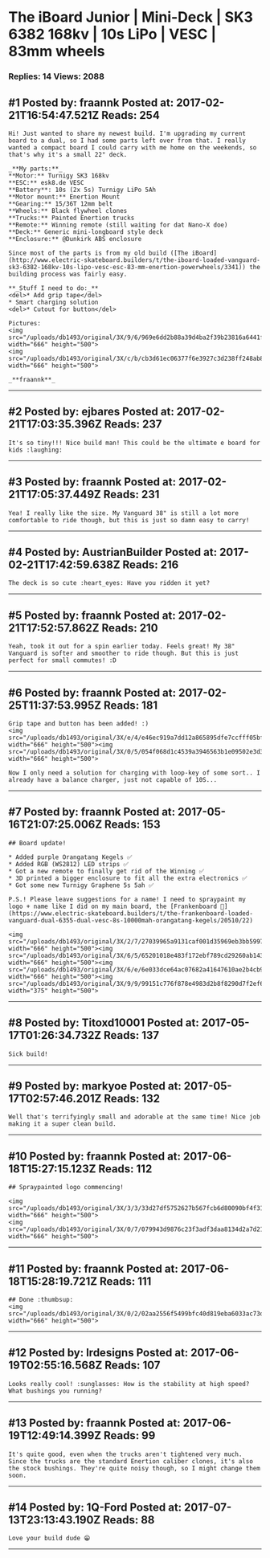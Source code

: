 # The iBoard Junior &#124; Mini-Deck &#124; SK3 6382 168kv &#124; 10s LiPo &#124; VESC &#124; 83mm wheels

### Replies: 14 Views: 2088

## \#1 Posted by: fraannk Posted at: 2017-02-21T16:54:47.521Z Reads: 254

```
Hi! Just wanted to share my newest build. I'm upgrading my current board to a dual, so I had some parts left over from that. I really wanted a compact board I could carry with me home on the weekends, so that's why it's a small 22" deck. 

_**My parts:**_ 
**Motor:** Turnigy SK3 168kv
**ESC:** esk8.de VESC
**Battery**: 10s (2x 5s) Turnigy LiPo 5Ah
**Motor mount:** Enertion Mount
**Gearing:** 15/36T 12mm belt
**Wheels:** Black flywheel clones
**Trucks:** Painted Enertion trucks
**Remote:** Winning remote (still waiting for dat Nano-X doe)
**Deck:** Generic mini-longboard style deck
**Enclosure:** @Dunkirk ABS enclosure 

Since most of the parts is from my old build ([The iBoard](http://www.electric-skateboard.builders/t/the-iboard-loaded-vanguard-sk3-6382-168kv-10s-lipo-vesc-esc-83-mm-enertion-powerwheels/3341)) the building process was fairly easy.

**_Stuff I need to do:_**
<del>* Add grip tape</del>
* Smart charging solution
<del>* Cutout for button</del>

Pictures:
<img src="/uploads/db1493/original/3X/9/6/969e6dd2b88a39d4ba2f39b23816a6441f4d2997.JPG" width="666" height="500">
<img src="/uploads/db1493/original/3X/c/b/cb3d61ec06377f6e3927c3d238ff248ab80f8de5.JPG" width="666" height="500">

_**fraannk**_
```

---
## \#2 Posted by: ejbares Posted at: 2017-02-21T17:03:35.396Z Reads: 237

```
It's so tiny!!! Nice build man! This could be the ultimate e board for kids :laughing:
```

---
## \#3 Posted by: fraannk Posted at: 2017-02-21T17:05:37.449Z Reads: 231

```
Yea! I really like the size. My Vanguard 38" is still a lot more comfortable to ride though, but this is just so damn easy to carry!
```

---
## \#4 Posted by: AustrianBuilder Posted at: 2017-02-21T17:42:59.638Z Reads: 216

```
The deck is so cute :heart_eyes: Have you ridden it yet?
```

---
## \#5 Posted by: fraannk Posted at: 2017-02-21T17:52:57.862Z Reads: 210

```
Yeah, took it out for a spin earlier today. Feels great! My 38" Vanguard is softer and smoother to ride though. But this is just perfect for small commutes! :D
```

---
## \#6 Posted by: fraannk Posted at: 2017-02-25T11:37:53.995Z Reads: 181

```
Grip tape and button has been added! :) 
<img src="/uploads/db1493/original/3X/e/4/e46ec919a7dd12a865895dfe7ccfff05bfc9f885.jpg" width="666" height="500"><img src="/uploads/db1493/original/3X/0/5/054f068d1c4539a3946563b1e09502e3d3868472.jpg" width="666" height="500">

Now I only need a solution for charging with loop-key of some sort.. I already have a balance charger, just not capable of 10S...
```

---
## \#7 Posted by: fraannk Posted at: 2017-05-16T21:07:25.006Z Reads: 153

```
## Board update!

* Added purple Orangatang Kegels ✅
* Added RGB (WS2812) LED strips ✅
* Got a new remote to finally get rid of the Winning ✅
* 3D printed a bigger enclosure to fit all the extra electronics ✅
* Got some new Turnigy Graphene 5s 5ah ✅

P.S.! Please leave suggestions for a name! I need to spraypaint my logo + name like I did on my main board, the [Frankenboard 🤖](https://www.electric-skateboard.builders/t/the-frankenboard-loaded-vanguard-dual-6355-dual-vesc-8s-10000mah-orangatang-kegels/20510/22)

<img src="/uploads/db1493/original/3X/2/7/27039965a9131caf001d35969eb3bb599785c118.jpg" width="666" height="500"><img src="/uploads/db1493/original/3X/6/5/65201018e483f172ebf789cd29260ab14310b7bc.jpg" width="666" height="500"><img src="/uploads/db1493/original/3X/6/e/6e033dce64ac07682a41647610ae2b4cb92be246.jpg" width="666" height="500"><img src="/uploads/db1493/original/3X/9/9/99151c776f878e4983d2b8f8290d7f2ef63af0c3.jpg" width="375" height="500">
```

---
## \#8 Posted by: Titoxd10001 Posted at: 2017-05-17T01:26:34.732Z Reads: 137

```
Sick build!
```

---
## \#9 Posted by: markyoe Posted at: 2017-05-17T02:57:46.201Z Reads: 132

```
Well that's terrifyingly small and adorable at the same time! Nice job making it a super clean build.
```

---
## \#10 Posted by: fraannk Posted at: 2017-06-18T15:27:15.123Z Reads: 112

```
## Spraypainted logo commencing!

<img src="/uploads/db1493/original/3X/3/3/33d27df5752627b567fcb6d80090bf4f31586e74.jpg" width="666" height="500">
<img src="/uploads/db1493/original/3X/0/7/079943d9876c23f3adf3daa8134d2a7d210a3850.jpg" width="666" height="500">
```

---
## \#11 Posted by: fraannk Posted at: 2017-06-18T15:28:19.721Z Reads: 111

```
## Done :thumbsup:
<img src="/uploads/db1493/original/3X/0/2/02aa2556f5499bfc40d819eba6033ac73d8d22be.jpg" width="666" height="500">
```

---
## \#12 Posted by: lrdesigns Posted at: 2017-06-19T02:55:16.568Z Reads: 107

```
Looks really cool! :sunglasses: How is the stability at high speed? What bushings you running?
```

---
## \#13 Posted by: fraannk Posted at: 2017-06-19T12:49:14.399Z Reads: 99

```
It's quite good, even when the trucks aren't tightened very much. Since the trucks are the standard Enertion caliber clones, it's also the stock bushings. They're quite noisy though, so I might change them soon.
```

---
## \#14 Posted by: 1Q-Ford Posted at: 2017-07-13T23:13:43.190Z Reads: 88

```
Love your build dude 😁
```

---
